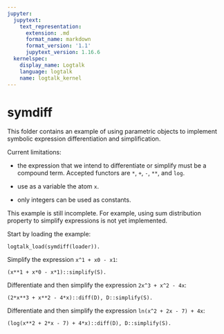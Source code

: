 ```yaml
---
jupyter:
  jupytext:
    text_representation:
      extension: .md
      format_name: markdown
      format_version: '1.1'
      jupytext_version: 1.16.6
  kernelspec:
    display_name: Logtalk
    language: logtalk
    name: logtalk_kernel
---
```


<!--
________________________________________________________________________

This file is part of Logtalk <https://logtalk.org/>  
SPDX-FileCopyrightText: 1998-2025 Paulo Moura <pmoura@logtalk.org>  
SPDX-License-Identifier: Apache-2.0

Licensed under the Apache License, Version 2.0 (the "License");
you may not use this file except in compliance with the License.
You may obtain a copy of the License at

    http://www.apache.org/licenses/LICENSE-2.0

Unless required by applicable law or agreed to in writing, software
distributed under the License is distributed on an "AS IS" BASIS,
WITHOUT WARRANTIES OR CONDITIONS OF ANY KIND, either express or implied.
See the License for the specific language governing permissions and
limitations under the License.
________________________________________________________________________
-->

# symdiff

This folder contains an example of using parametric objects to implement
symbolic expression differentiation and simplification.

Current limitations:

- the expression that we intend to differentiate or simplify must be a
compound term. Accepted functors are `*`, `+`, `-`, `**`, and `log`.

- use as a variable the atom `x`.

- only integers can be used as constants.

This example is still incomplete. For example, using sum distribution 
property to simplify expressions is not yet implemented. 

Start by loading the example:

```logtalk
logtalk_load(symdiff(loader)).
```

Simplify the expression `x^1 + x0 - x1`:

```logtalk
(x**1 + x*0 - x*1)::simplify(S).
```

<!--
S = 0.
-->

Differentiate and then simplify the expression `2x^3 + x^2 - 4x`:

```logtalk
(2*x**3 + x**2 - 4*x)::diff(D), D::simplify(S).
```

<!--
D = 2*(3*x**2*1)+2*x**1*1-4*1, S = 2*(3*x**2)+2*x-4.
-->

Differentiate and then simplify the expression `ln(x^2 + 2x - 7) + 4x`:

```logtalk
(log(x**2 + 2*x - 7) + 4*x)::diff(D), D::simplify(S).
```

<!--
D = (2*x**1*1+2*1)*(x**2+2*x-7)** -1+4*1, S = (2*x+2)*(x**2+2*x-7)** -1+4.
-->
